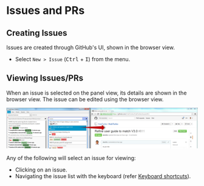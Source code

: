 # Issues and PRs

## Creating Issues <a name="creating"></a>

Issues are created through GitHub's UI, shown in the browser view.

- Select `New > Issue` (<kbd>Ctrl</kbd> + <kbd>I</kbd>) from the menu.

## Viewing Issues/PRs <a name="viewing"></a>

When an issue is selected on the panel view, its details are shown in the browser view.
The issue can be edited using the browser view.

<img src="images/uiBasics/browserViewExplanation.png" src="600">

Any of the following will select an issue for viewing:

- Clicking on an issue.
- Navigating the issue list with the keyboard (refer [Keyboard shortcuts](keyboardShortcuts.md)).

